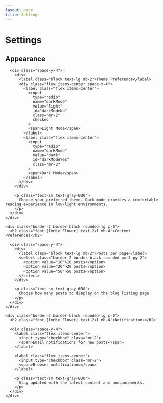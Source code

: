 ```yaml
---
layout: page
title: Settings
---
```


<div class="max-w-2xl mx-auto p-8">
  <h1 class="font-[Indie Flower] text-3xl mb-6">Settings</h1>
  
  <div class="space-y-6">
    <div class="border-2 border-black rounded-lg p-6">
      <h2 class="font-[Indie Flower] text-2xl mb-4">Appearance</h2>
      
      <div class="space-y-4">
        <div>
          <label class="block text-lg mb-2">Theme Preference</label>
          <div class="flex items-center space-x-4">
            <label class="flex items-center">
              <input 
                type="radio" 
                name="darkMode" 
                value="light" 
                id="darkModeNo"
                class="mr-2"
                checked
              >
              <span>Light Mode</span>
            </label>
            <label class="flex items-center">
              <input 
                type="radio" 
                name="darkMode" 
                value="dark" 
                id="darkModeYes"
                class="mr-2"
              >
              <span>Dark Mode</span>
            </label>
          </div>
        </div>
        
        <p class="text-sm text-gray-600">
          Choose your preferred theme. Dark mode provides a comfortable reading experience in low-light environments.
        </p>
      </div>
    </div>
    
    <div class="border-2 border-black rounded-lg p-6">
      <h2 class="font-[Indie Flower] text-2xl mb-4">Content Preferences</h2>
      
      <div class="space-y-4">
        <div>
          <label class="block text-lg mb-2">Posts per page</label>
          <select class="border-2 border-black rounded px-3 py-2">
            <option value="10">10 posts</option>
            <option value="20">20 posts</option>
            <option value="50">50 posts</option>
          </select>
        </div>
        
        <p class="text-sm text-gray-600">
          Choose how many posts to display on the blog listing page.
        </p>
      </div>
    </div>
    
    <div class="border-2 border-black rounded-lg p-6">
      <h2 class="font-[Indie Flower] text-2xl mb-4">Notifications</h2>
      
      <div class="space-y-4">
        <label class="flex items-center">
          <input type="checkbox" class="mr-2">
          <span>Email notifications for new posts</span>
        </label>
        
        <label class="flex items-center">
          <input type="checkbox" class="mr-2">
          <span>Browser notifications</span>
        </label>
        
        <p class="text-sm text-gray-600">
          Stay updated with the latest content and announcements.
        </p>
      </div>
    </div>
  </div>
